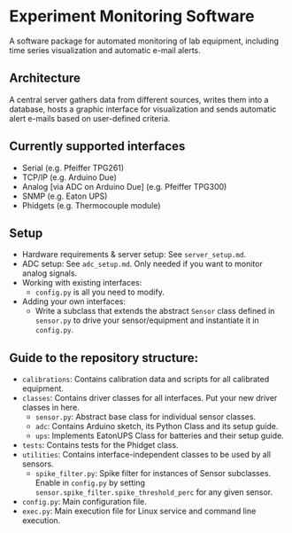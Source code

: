 # Experiment Monitoring Software

A software package for automated monitoring of lab equipment, including time series visualization and automatic e-mail alerts.

## Architecture

A central server gathers data from different sources, writes them into a database, hosts a graphic interface for visualization and sends automatic alert e-mails based on user-defined criteria.

## Currently supported interfaces

  * Serial (e.g. Pfeiffer TPG261)
  * TCP/IP (e.g. Arduino Due)
  * Analog [via ADC on Arduino Due] (e.g. Pfeiffer TPG300)
  * SNMP (e.g. Eaton UPS)
  * Phidgets (e.g. Thermocouple module)

## Setup

  * Hardware requirements & server setup: See `server_setup.md`.
  * ADC setup: See `adc_setup.md`. Only needed if you want to monitor analog signals.
  * Working with existing interfaces:
    - `config.py` is all you need to modify.
  * Adding your own interfaces:
    - Write a subclass that extends the abstract `Sensor` class defined in `sensor.py` to drive your sensor/equipment and instantiate it in `config.py`.

## Guide to the repository structure:

  * `calibrations`: Contains calibration data and scripts for all calibrated equipment.
  * `classes`: Contains driver classes for all interfaces. Put your new driver classes in here.
    * `sensor.py`: Abstract base class for individual sensor classes.
    * `adc`: Contains Arduino sketch, its Python Class and its setup guide.
    * `ups`: Implements EatonUPS Class for batteries and their setup guide.
  * `tests`: Contains tests for the Phidget class.
  * `utilities`: Contains interface-independent classes to be used by all sensors. 
    * `spike_filter.py`: Spike filter for instances of Sensor subclasses. Enable in `config.py` by setting `sensor.spike_filter.spike_threshold_perc` for any given sensor.
  * `config.py`: Main configuration file.
  * `exec.py`: Main execution file for Linux service and command line execution.
